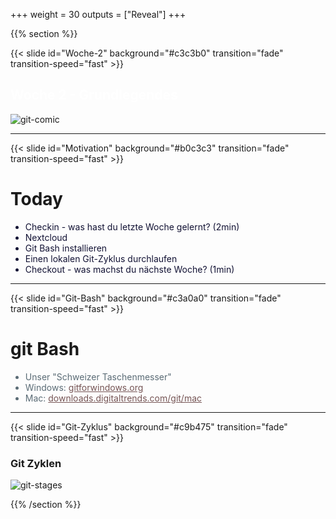 +++
weight = 30
outputs = ["Reveal"]
+++

{{% section %}}

{{< slide id="Woche-2" background="#c3c3b0" transition="fade" transition-speed="fast" >}}

<h2 style="color: #fff ;">Woche 2 - Grundlegendes</h2>

![git-comic](./git-comic.png)

---

{{< slide id="Motivation" background="#b0c3c3" transition="fade" transition-speed="fast" >}}

# Today

<ul>
<li style ="color: #121234;">Checkin - was hast du letzte Woche gelernt? (2min)</li>
<li style ="color: #121234;">Nextcloud</li>
<li style ="color: #121234;">Git Bash installieren </li>
<li style ="color: #121234;">Einen lokalen Git-Zyklus durchlaufen</li>
<li style ="color: #121234;">Checkout - was machst du nächste Woche? (1min)</li>
</ul>

---

{{< slide id="Git-Bash" background="#c3a0a0" transition="fade" transition-speed="fast" >}}

# git Bash

<ul>
    <li style ="color: #5a6b75;">Unser "Schweizer Taschenmesser"</li>
    <li style ="color: #5a6b75;">Windows: <a href="https://gitforwindows.org" target="_blank" style="color: #755454;">gitforwindows.org</a></li>
    <li style ="color: #5a6b75;">Mac: <a href="https://downloads.digitaltrends.com/git/mac" target="_blank" style="color: #755454;">downloads.digitaltrends.com/git/mac</a></li>
</ul>
<p/>

---

{{< slide id="Git-Zyklus" background="#c9b475" transition="fade" transition-speed="fast" >}}

### Git Zyklen

![git-stages](./git-stages.png)


{{% /section %}}
